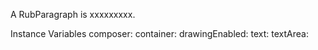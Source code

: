 A RubParagraph is xxxxxxxxx.Instance Variables	composer:		<Object>	container:		<Object>	drawingEnabled:		<Object>	text:		<Object>	textArea:		<Object>composer	- xxxxxcontainer	- xxxxxdrawingEnabled	- xxxxxtext	- xxxxxtextArea	- xxxxx